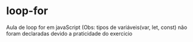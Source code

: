 # loop-for
Aula de loop for em javaScript (Obs: tipos de variáveis(var, let, const) não foram declaradas devido a praticidade do exercicio
